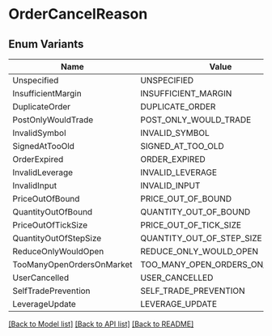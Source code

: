 # OrderCancelReason

## Enum Variants

| Name | Value |
|---- | -----|
| Unspecified | UNSPECIFIED |
| InsufficientMargin | INSUFFICIENT_MARGIN |
| DuplicateOrder | DUPLICATE_ORDER |
| PostOnlyWouldTrade | POST_ONLY_WOULD_TRADE |
| InvalidSymbol | INVALID_SYMBOL |
| SignedAtTooOld | SIGNED_AT_TOO_OLD |
| OrderExpired | ORDER_EXPIRED |
| InvalidLeverage | INVALID_LEVERAGE |
| InvalidInput | INVALID_INPUT |
| PriceOutOfBound | PRICE_OUT_OF_BOUND |
| QuantityOutOfBound | QUANTITY_OUT_OF_BOUND |
| PriceOutOfTickSize | PRICE_OUT_OF_TICK_SIZE |
| QuantityOutOfStepSize | QUANTITY_OUT_OF_STEP_SIZE |
| ReduceOnlyWouldOpen | REDUCE_ONLY_WOULD_OPEN |
| TooManyOpenOrdersOnMarket | TOO_MANY_OPEN_ORDERS_ON_MARKET |
| UserCancelled | USER_CANCELLED |
| SelfTradePrevention | SELF_TRADE_PREVENTION |
| LeverageUpdate | LEVERAGE_UPDATE |


[[Back to Model list]](../README.md#documentation-for-models) [[Back to API list]](../README.md#documentation-for-api-endpoints) [[Back to README]](../README.md)


